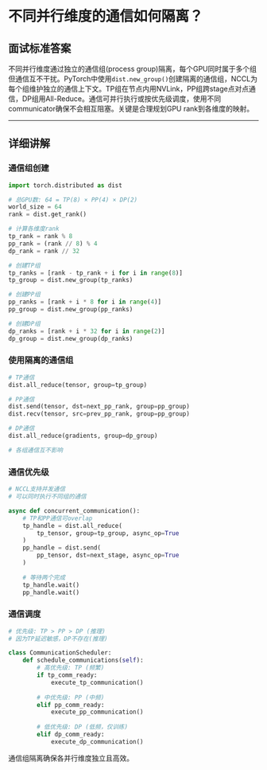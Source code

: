 # 不同并行维度的通信如何隔离？

## 面试标准答案

不同并行维度通过独立的通信组(process group)隔离，每个GPU同时属于多个组但通信互不干扰。PyTorch中使用`dist.new_group()`创建隔离的通信组，NCCL为每个组维护独立的通信上下文。TP组在节点内用NVLink，PP组跨stage点对点通信，DP组用All-Reduce。通信可并行执行或按优先级调度，使用不同communicator确保不会相互阻塞。关键是合理规划GPU rank到各维度的映射。

---

## 详细讲解

### 通信组创建

```python
import torch.distributed as dist

# 总GPU数: 64 = TP(8) × PP(4) × DP(2)
world_size = 64
rank = dist.get_rank()

# 计算各维度rank
tp_rank = rank % 8
pp_rank = (rank // 8) % 4
dp_rank = rank // 32

# 创建TP组
tp_ranks = [rank - tp_rank + i for i in range(8)]
tp_group = dist.new_group(tp_ranks)

# 创建PP组
pp_ranks = [rank + i * 8 for i in range(4)]
pp_group = dist.new_group(pp_ranks)

# 创建DP组
dp_ranks = [rank + i * 32 for i in range(2)]
dp_group = dist.new_group(dp_ranks)
```

### 使用隔离的通信组

```python
# TP通信
dist.all_reduce(tensor, group=tp_group)

# PP通信
dist.send(tensor, dst=next_pp_rank, group=pp_group)
dist.recv(tensor, src=prev_pp_rank, group=pp_group)

# DP通信
dist.all_reduce(gradients, group=dp_group)

# 各组通信互不影响
```

### 通信优先级

```python
# NCCL支持并发通信
# 可以同时执行不同组的通信

async def concurrent_communication():
    # TP和PP通信可overlap
    tp_handle = dist.all_reduce(
        tp_tensor, group=tp_group, async_op=True
    )
    pp_handle = dist.send(
        pp_tensor, dst=next_stage, async_op=True
    )
    
    # 等待两个完成
    tp_handle.wait()
    pp_handle.wait()
```

### 通信调度

```python
# 优先级: TP > PP > DP (推理)
# 因为TP延迟敏感，DP不存在(推理)

class CommunicationScheduler:
    def schedule_communications(self):
        # 高优先级: TP (频繁)
        if tp_comm_ready:
            execute_tp_communication()
        
        # 中优先级: PP (中频)
        elif pp_comm_ready:
            execute_pp_communication()
        
        # 低优先级: DP (低频，仅训练)
        elif dp_comm_ready:
            execute_dp_communication()
```

通信组隔离确保各并行维度独立且高效。

